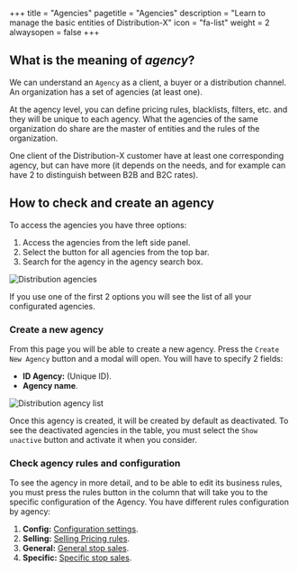+++
title = "Agencies"
pagetitle = "Agencies"
description = "Learn to manage the basic entities of Distribution-X"
icon = "fa-list"
weight = 2
alwaysopen = false
+++

## What is the meaning of *agency*?

We can understand an ``Agency`` as a client, a buyer or a distribution channel. An organization has a set of agencies (at least one). 

At the agency level, you can define pricing rules, blacklists, filters, etc. and they will be unique to each agency. What the agencies of the same organization do share are the master of entities and the rules of the organization.

One client of the Distribution-X customer have at least one corresponding agency, but can have more (it depends on the needs, and for example can have 2 to distinguish between B2B and B2C rates).

## How to check and create an agency

To access the agencies you have three options: 

1. Access the agencies from the left side panel.
2. Select the button for all agencies from the top bar.
3. Search for the agency in the agency search box.

![Distribution agencies](./../../images/web/distribution_web_agencies.jpg "Distribution agencies")

If you use one of the first 2 options you will see the list of all your configurated agencies.


### Create a new agency

From this page you will be able to create a new agency. Press the `Create New Agency` button and a modal will open. You will have to specify 2 fields:

* **ID Agency:** (Unique ID).
* **Agency name**.

![Distribution agency list](./../../images/web/distribution_web_agencieslist.jpg "Distribution agency list")

Once this agency is created, it will be created by default as deactivated. To see the deactivated agencies in the table, you must select the `Show unactive` button and activate it when you consider.


### Check agency rules and configuration

To see the agency in more detail, and to be able to edit its business rules, you must press the rules button in the column that will take you to the specific configuration of the Agency. You have different rules configuration by agency: 

1. **Config:** [Configuration settings](./../rules/configuration).
2. **Selling:** [Selling Pricing rules](./../rules/selling-pricing-rules).
3. **General:** [General stop sales](./../rules/general-stop-sales).
4. **Specific:** [Specific stop sales](./../rules/specific-stop-sales).

